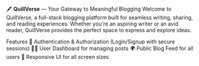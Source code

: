 🖋️ **QuillVerse** — Your Gateway to Meaningful Blogging
Welcome to QuillVerse, a full-stack blogging platform built for seamless writing, sharing, and reading experiences. Whether you're an aspiring writer or an avid reader, QuillVerse provides the perfect space to express and explore ideas.

Features
🔐 Authentication & Authorization (Login/Signup with secure sessions)
🧑‍💻 User Dashboard for managing posts
🌍 Public Blog Feed for all users
📱 Responsive UI for all screen sizes
